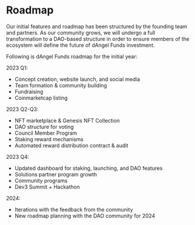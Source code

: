 # Roadmap

Our initial features and roadmap has been structured by the founding team and partners. As our community grows, we will undergo a full transformation to a DAO-based structure in order to ensure members of the ecosystem will define the future of dAngel Funds investment.

Following is dAngel Funds roadmap for the initial year:

2023 Q1:

* Concept creation, website launch, and social media
* Team formation & community building
* Fundraising
* Coinmarketcap listing

&#x20;

2023 Q2-Q3:

* NFT marketplace & Genesis NFT Collection
* DAO structure for voting
* Council Member Program
* Staking reward mechanisms
* Automated reward distribution contract & audit

&#x20;

2023 Q4:

* Updated dashboard for staking, launching, and DAO features
* Solutions partner program growth
* Community programs
* Dev3 Summit + Hackathon

&#x20;

2024:

* Iterations with the feedback from the community
* New roadmap planning with the DAO community for 2024
